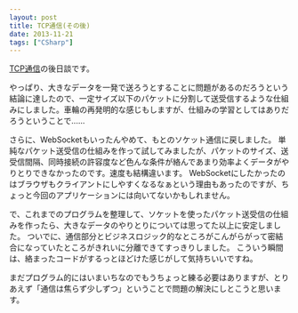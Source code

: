 ```yaml
---
layout: post
title: TCP通信(その後)
date: 2013-11-21
tags: ["CSharp"]
---
```


[TCP通信](http://spacekey.info/556/ "TCP通信")の後日談です。

やっぱり、大きなデータを一発で送ろうとすることに問題があるのだろうという結論に達したので、一定サイズ以下のパケットに分割して送受信するような仕組みにしました。車輪の再発明的な感じもしますが、仕組みの学習としてはありだろうということで......

さらに、WebSocketもいったんやめて、もとのソケット通信に戻しました。
単純なパケット送受信の仕組みを作って試してみましたが、パケットのサイズ、送受信間隔、同時接続の許容度など色んな条件が絡んであまり効率よくデータがやりとりできなかったのです。速度も結構違います。
WebSocketにしたかったのはブラウザもクライアントにしやすくなるなぁという理由もあったのですが、ちょっと今回のアプリケーションには向いてないかもしれません。

で、これまでのプログラムを整理して、ソケットを使ったパケット送受信の仕組みを作ったら、大きなデータのやりとりについては思ってた以上に安定しました。
ついでに、通信部分とビジネスロジック的なところがこんがらがって密結合になっていたところがきれいに分離できてすっきりしました。
こういう瞬間は、絡まったコードがするっとほどけた感じがして気持ちいいですね。

まだプログラム的にはいまいちなのでもうちょっと練る必要はありますが、とりあえず「通信は焦らず少しずつ」ということで問題の解決にしとこうと思います。